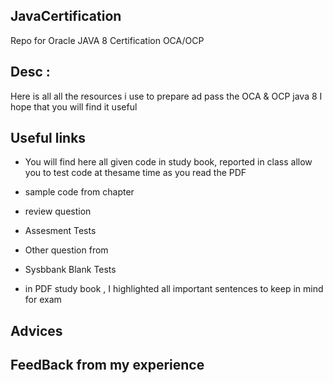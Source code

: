 
## JavaCertification

Repo for Oracle JAVA 8 Certification OCA/OCP

## Desc : 
Here is all all the resources i use to prepare ad pass the OCA & OCP java 8 
I hope that you will find it useful

## Useful links


* You will find here all given code in study book, reported in class allow you to test code at thesame time as you read the PDF

* sample code from chapter 
* review question 
* Assesment Tests
* Other question from 
* Sysbbank Blank Tests

* in PDF study book , I highlighted all important sentences to keep in mind for exam

## Advices

## FeedBack from my experience




